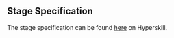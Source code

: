 ## Stage Specification

The stage specification can be found [here](https://hyperskill.org/projects/65/stages/350/implement) on Hyperskill.